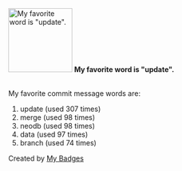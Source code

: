 <img src="https://my-badges.github.io/my-badges/favorite-word.png" alt="My favorite word is &quot;update&quot;." title="My favorite word is &quot;update&quot;." width="128">
<strong>My favorite word is &quot;update&quot;.</strong>
<br><br>

My favorite commit message words are:

1. update (used 307 times)
2. merge (used 98 times)
3. neodb (used 98 times)
4. data (used 97 times)
5. branch (used 74 times)


Created by <a href="https://github.com/my-badges/my-badges">My Badges</a>